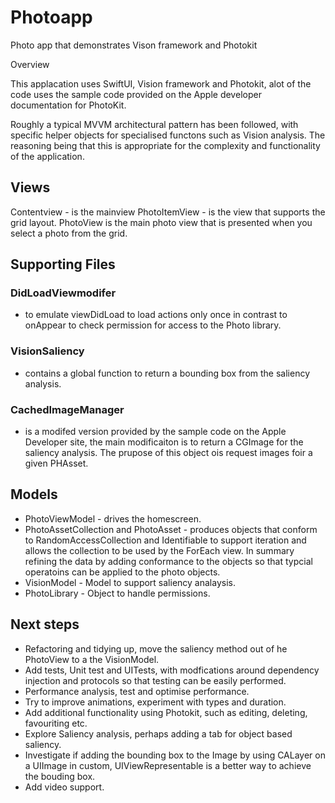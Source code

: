 # Photoapp
Photo app that demonstrates Vison framework and Photokit


Overview

This applacation uses SwiftUI, Vision framework and Photokit, alot of the code uses the sample code provided on the Apple developer documentation for PhotoKit.

Roughly a typical MVVM architectural pattern has been followed, with specific helper objects for specialised functons such as Vision analysis. The reasoning being that this is appropriate for the complexity and functionality of the application.


## Views
Contentview - is the mainview
PhotoItemView - is the view that supports the grid layout.
PhotoView is the main photo view that is presented when you select a photo from the grid.

## Supporting Files

### DidLoadViewmodifer 

 - to emulate viewDidLoad to load actions only once in contrast to onAppear to check permission for access to the Photo library.

### VisionSaliency 

- contains a global function to return a bounding box from the saliency analysis.

### CachedImageManager 

- is a modifed version provided by the sample code on the Apple Developer site, the main modificaiton is to return a CGImage for the saliency analysis.
The prupose of this object ois request images foir a given PHAsset.

## Models

- PhotoViewModel - drives the homescreen.
- PhotoAssetCollection and PhotoAsset - produces objects that conform to RandomAccessCollection and Identifiable to support iteration and allows the collection to be used by the ForEach view. In summary refining the data by  adding conformance to the objects so that typcial operatoins can be applied to the photo objects.
- VisionModel - Model to support saliency analaysis.
- PhotoLibrary - Object to handle permissions.


## Next steps

- Refactoring and tidying up, move the saliency method out of he PhotoView to a the VisionModel.
- Add tests, Unit test and UITests, with modfications around dependency injection and protocols so that testing can be easily performed.
- Performance analysis, test and optimise performance.
- Try to improve animations, experiment with types and duration.
- Add additional functionality using Photokit, such as editing, deleting, favouriting etc.
- Explore Saliency analysis, perhaps adding a tab for object based saliency.
- Investigate if adding the bounding box to the Image by using CALayer on a UIImage in custom, UIViewRepresentable is a better way to achieve the bouding box.
- Add video support.



